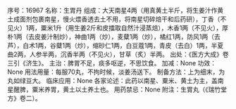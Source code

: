 序号：16967
名称：生胃丹
组成：大天南星4两（用真黄土半斤，将生姜汁作黄土成面剂包裹南星，慢火煨香透去土不用，将南星切碎焙干和后药研），丁香（不见火）1两，粟米1升（用生姜2斤和皮擂取自然汁浸蒸焙），木香1两（不见火），厚朴1两（去皮姜汁制炒），神曲1两（炒），麦糵1两（炒），橘红1两，防风1两（去芦），白术1两，谷糵1两（炒），缩砂仁1两，白豆蔻1两，青皮（去白）1两，半夏曲2两，人参半两，沉香半两（不见火），甘草（炙）半两。
出处：《医方大成》卷三引《济生》。
主治：脾胃不足，痰多呕逆，不思饮食。
加减：None
功效：None
用法用量：每服70丸，不拘时候，淡姜汤送下。
制备方法：上为细末，为丸如绿豆大。
临床应用：None
各家论述：此药以南星、粟米、黄土为主，盖南星醒脾，粟米养胃，黄土以土养土也。
用药禁忌：None
附注：生胃丸（《瑞竹堂方》卷二）。
